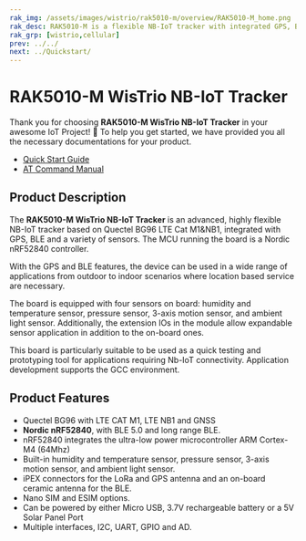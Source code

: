 ```yaml
--- 
rak_img: /assets/images/wistrio/rak5010-m/overview/RAK5010-M_home.png
rak_desc: RAK5010-M is a flexible NB-IoT tracker with integrated GPS, BLE, and a variety of sensors. The board is equipped with four sensors onboard — humidity and temperature sensor, pressure sensor, 3-axis motion sensor, and ambient light sensor. The MCU running the board is a Nordic nRF52840 controller.
rak_grp: [wistrio,cellular]
prev: ../../
next: ../Quickstart/
---
```


# RAK5010-M WisTrio NB-IoT Tracker
Thank you for choosing **RAK5010-M WisTrio NB-IoT Tracker** in your awesome IoT Project! 🎉 To help you get started, we have provided you all the necessary documentations for your product.

* [Quick Start Guide](../Quickstart/)
* [AT Command Manual](../AT-Command-Manual/)

<!-- <rk-img
  src="/assets/images/wistrio/rak5010-m/overview/rak5010-m-wistrio.jpg"
  width="50%"
  caption="RAK5010 WisTrio NB-IoT Tracker Product View"
/> -->


## Product Description

The **RAK5010-M WisTrio NB-IoT Tracker** is an advanced, highly flexible NB-IoT tracker based on Quectel BG96 LTE Cat M1&NB1, integrated with GPS, BLE and a variety of sensors. The MCU running the board is a Nordic nRF52840 controller.

With the GPS and BLE features, the device can be used in a wide range of applications from outdoor to indoor scenarios where location based service are necessary.

The board is equipped with four sensors on board: humidity and temperature sensor, pressure sensor, 3-axis motion sensor, and ambient light sensor. Additionally, the extension IOs in the module allow expandable sensor application in addition to the on-board ones.

This board is particularly suitable to be used as a quick testing and prototyping tool for applications requiring Nb-IoT connectivity. Application development supports the GCC environment.


<!-- <rk-btn
  src="/Product-Categories/WisTrio/RAK5010-M/Quickstart/"
  label="Get Started with RAK5010-M WisTrio NB-IoT Tracker"
/> -->

## Product Features

- Quectel BG96 with LTE CAT M1, LTE NB1 and GNSS
- **Nordic nRF52840**, with BLE 5.0 and long range BLE.
- nRF52840 integrates the ultra-low power microcontroller ARM Cortex-M4 (64Mhz)
- Built-in humidity and temperature sensor, pressure sensor, 3-axis motion sensor, and ambient light sensor.
- iPEX connectors for the LoRa and GPS antenna and an on-board ceramic antenna for the BLE.
- Nano SIM and ESIM options.
- Can be powered by either Micro USB, 3.7V rechargeable battery or a 5V Solar Panel Port
- Multiple interfaces, I2C, UART, GPIO and AD.
